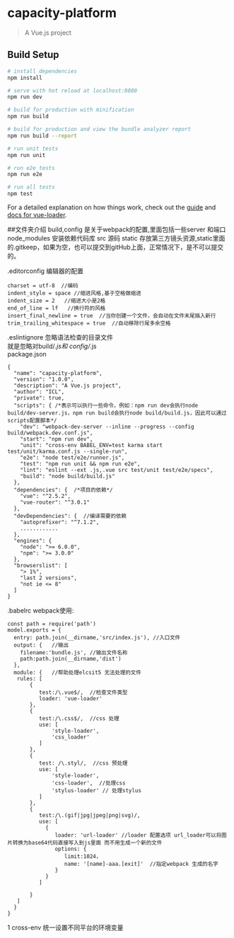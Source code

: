 # capacity-platform

> A Vue.js project

## Build Setup

``` bash
# install dependencies
npm install

# serve with hot reload at localhost:8080
npm run dev

# build for production with minification
npm run build

# build for production and view the bundle analyzer report
npm run build --report

# run unit tests
npm run unit

# run e2e tests
npm run e2e

# run all tests
npm test
```

For a detailed explanation on how things work, check out the [guide](http://vuejs-templates.github.io/webpack/) and [docs for vue-loader](http://vuejs.github.io/vue-loader).


##文件夹介绍
build,config 是关于webpack的配置,里面包括一些server 和端口
node_modules 安装依赖代码库
src 源码
static 存放第三方镜头资源,static里面的.gitkeep，如果为空，也可以提交到gitHub上面，正常情况下，是不可以提交的。

.editorconfig 编辑器的配置
```
charset = utf-8  //编码
indent_style = space //缩进风格,基于空格做缩进
indent_size = 2   //缩进大小是2格
end_of_line = lf   //换行符的风格
insert_final_newline = true  //当你创建一个文件，会自动在文件末尾插入新行
trim_trailing_whitespace = true  //自动移除行尾多余空格
```
.eslintignore 忽略语法检查的目录文件  
就是忽略对build/*.js和 config/*.js  
package.json
```angular2html
{
  "name": "capacity-platform",
  "version": "1.0.0",
  "description": "A Vue.js project",
  "author": "ICL",
  "private": true,
  "scripts": { /*表示可以执行一些命令，例如：npm run dev会执行node build/dev-server.js，npm run build会执行node build/build.js，因此可以通过scripts配置脚本*/
    "dev": "webpack-dev-server --inline --progress --config build/webpack.dev.conf.js",
    "start": "npm run dev",
    "unit": "cross-env BABEL_ENV=test karma start test/unit/karma.conf.js --single-run",
    "e2e": "node test/e2e/runner.js",
    "test": "npm run unit && npm run e2e",
    "lint": "eslint --ext .js,.vue src test/unit test/e2e/specs",
    "build": "node build/build.js"
  },
  "dependencies": {  /*项目的依赖*/
    "vue": "^2.5.2",
    "vue-router": "^3.0.1"
  },
  "devDependencies": {  //编译需要的依赖
    "autoprefixer": "^7.1.2",
    ............
  },
  "engines": {
    "node": ">= 6.0.0",
    "npm": ">= 3.0.0"
  },
  "browserslist": [
    "> 1%",
    "last 2 versions",
    "not ie <= 8"
  ]
}

```
.babelrc 
webpack使用:
```angular2html
const path = require('path')
model.exports = {
  entry: path.join(__dirname,'src/index.js'), //入口文件
  output: {   //输出
    filename:'bundle.js', //输出文件名称
    path:path.join(__dirname,'dist')
  },
  module: {   //帮助处理elcsit5 无法处理的文件
   rules: [  
       {
          test:/\.vue$/,  //检查文件类型
          loader: 'vue-loader'
       },
       {
          test:/\.css$/,  //css 处理
          use: [
              'style-loader',
              'css_loader'
          ]
       },
       {
          test: /\.styl/,  //css 预处理
          use: [
              'style-loader',
              'css-loader',  //处理css 
              'stylus-loader' // 处理stylus
          ]
       },
       {
          test:/\.(gif|jpg|jpeg|png|svg)/,
          use: [
            {
               loader: 'url-loader' //loader 配置选项 url_loader可以将图片转换为base64代码直接写入到js里面 而不用生成一个新的文件
               options: {
                  limit:1024，
                  name: '[name]-aaa.[exit]'  //指定webpack 生成的名字
               } 
            }
          ]
          
       }
   ]
  }
}

```

1 cross-env 统一设置不同平台的环境变量 


